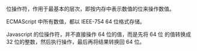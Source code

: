 
位操作符，作用于最基本的层次，即按内存中表示数值的位来操作数值。

ECMAScript 中所有数值，都以 IEEE-754 64 位格式存储。

Javascript 的位操作符，并不直接操作 64 位的值，而是先将 64 位 的值转换成 32 位的整数，然后执行操作，最后再将结果转换回 64 位。
